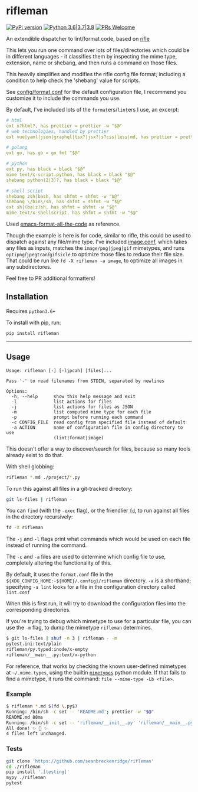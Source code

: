 # rifleman

[![PyPi version](https://img.shields.io/pypi/v/rifleman.svg)](https://pypi.python.org/pypi/rifleman) [![Python 3.6|3.7|3.8](https://img.shields.io/pypi/pyversions/rifleman.svg)](https://pypi.python.org/pypi/rifleman) [![PRs Welcome](https://img.shields.io/badge/PRs-welcome-brightgreen.svg?style=flat-square)](http://makeapullrequest.com)

An extendible dispatcher to lint/format code, based on [rifle](https://github.com/ranger/ranger)

This lets you run one command over lots of files/directories which could be in different languages - it classifies them by inspecting the mime type, extension, name or shebang, and then runs a command on those files.

This heavily simplifies and modifies the rifle config file format; including a condition to help check the 'shebang' value for scripts.

See [config/format.conf](./config/format.conf) for the default configuration file, I recommend you customize it to include the commands you use.

By default, I've included lots of the `format`ers/`lint`ers I use, an excerpt:

```yaml
# html
ext x?html?, has prettier = prettier -w "$@"
# web technologies, handled by prettier
ext vue|yaml|json|graphql|tsx?|jsx?|s?css|less|md, has prettier = prettier -w "$@"

# golang
ext go, has go = go fmt "$@"

# python
ext py, has black = black "$@"
mime text/x-script.python, has black = black "$@"
shebang python(2|3)?, has black = black "$@"

# shell script
shebang zsh|bash, has shfmt = shfmt -w "$@"
shebang \/bin\/sh, has shfmt = shfmt -w "$@"
ext sh|(ba|z)sh, has shfmt = shfmt -w "$@"
mime text/x-shellscript, has shfmt = shfmt -w "$@"
```

Used [emacs-format-all-the-code](https://github.com/lassik/emacs-format-all-the-code) as reference.

Though the example is here is for code, similar to rifle, this could be used to dispatch against any file/mime type. I've included [image.conf](config/image.conf), which takes any files as inputs, matches the `image/png|jpeg|gif` mimetypes, and runs `optipng`/`jpegtran`/`gifsicle` to optimize those files to reduce their file size. That could be run like `fd -X rifleman -a image`, to optimize all images in any subdirectores.

Feel free to PR additional formatters!

## Installation

Requires `python3.6+`

To install with pip, run:

    pip install rifleman

---

## Usage

```
Usage: rifleman [-] [-ljpcah] [files]...

Pass '-' to read filenames from STDIN, separated by newlines

Options:
  -h, --help      show this help message and exit
  -l              list actions for files
  -j              list actions for files as JSON
  -m              list computed mime type for each file
  -p              prompt before running each command
  -c CONFIG_FILE  read config from specified file instead of default
  -a ACTION       name of configuration file in config directory to use
                  (lint|format|image)
```

This doesn't offer a way to discover/search for files, because so many tools already exist to do that.

With shell globbing:

```bash
rifleman *.md ./project/*.py
```

To run this against all files in a git-tracked directory:

```bash
git ls-files | rifleman -
```

You can `find` (with the `-exec` flag), or the friendlier [`fd`](https://github.com/sharkdp/fd), to run against all files in the directory recursively:

```bash
fd -X rifleman
```

The `-j` and `-l` flags print what commands which would be used on each file instead of running the command.

The `-c` and `-a` files are used to determine which config file to use, completely altering the functionality of this.

By default, it uses the `format.conf` file in the `${XDG_CONFIG_HOME:-${HOME}/.config}/rifleman` directory. `-a` is a shorthand; specifying `-a lint` looks for a file in the configuration directory called `lint.conf`

When this is first run, it will try to download the configuration files into the corresponding directories.

If you're trying to debug which mimetype to use for a particular file, you can use the `-m` flag, to dump the mimetype `rifleman` determines.

```bash
$ git ls-files | shuf -n 3 | rifleman - -m
pytest.ini:text/plain
rifleman/py.typed:inode/x-empty
rifleman/__main__.py:text/x-python
```

For reference, that works by checking the known user-defined mimetypes at `~/.mime.types`, using the builtin [`mimetypes`](https://docs.python.org/3/library/mimetypes.html) python module. If that fails to find a mimetype, it runs the command: `file --mime-type -Lb <file>`.

### Example

```bash
$ rifleman *.md $(fd \.py$)
Running: /bin/sh -c set -- 'README.md'; prettier -w "$@"
README.md 88ms
Running: /bin/sh -c set -- 'rifleman/__init__.py' 'rifleman/__main__.py' 'setup.py' 'tests/test_rifleman.py'; black "$@"
All done! ✨ 🍰 ✨
4 files left unchanged.
```

### Tests

```bash
git clone 'https://github.com/seanbreckenridge/rifleman'
cd ./rifleman
pip install '.[testing]'
mypy ./rifleman
pytest
```
